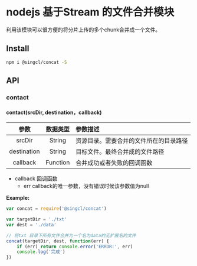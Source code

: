 # nodejs 基于Stream 的文件合并模块

利用该模块可以很方便的将分片上传的多个chunk合并成一个文件。
## Install
```sh
npm i @singcl/concat -S
```
## API
### contact

#### contact(srcDir, destination，callback)
| 参数 | 数据类型 | 参数描述 |
|:-----:|:-------:|:--------|
| srcDir| String |资源目录。需要合并的文件所在的目录路径|
| destination| String |目标文件。最终合并成的文件路径|
| callback| Function |合并成功或者失败的回调函数|

- callback 回调函数
    - err callback的唯一参数，没有错误时候该参数值为null

**Example:**
```js
var concat = require('@singcl/concat')

var targetDir = './txt'
var dest = './data'

// 将txt 目录下所有文件合并为一个名为data的无扩展名的文件
concat(targetDir, dest, function(err) {
    if (err) return console.error('ERROR:', err)
    console.log('完成')
})

```